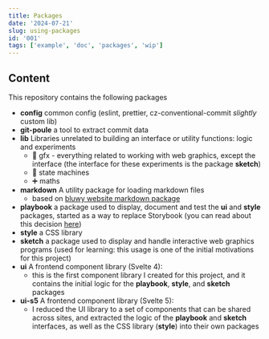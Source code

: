 ```yaml
---
title: Packages
date: '2024-07-21'
slug: using-packages
id: '001'
tags: ['example', 'doc', 'packages', 'wip']
---
```


## Content

This repository contains the following packages

- **config** common config (eslint, prettier, cz-conventional-commit _slightly_ custom lib)
- **git-poule** a tool to extract commit data
- **lib** Libraries unrelated to building an interface or utility functions: logic and experiments
  - 👾 gfx - everything related to working with web graphics, except the interface (the interface for these experiments is the package **sketch**)
  - 🤖 state machines
  - ➕ maths
- **markdown** A utility package for loading markdown files
  - based on [bluwy website markdown package](https://github.com/bluwy/website/tree/master/packages/markdown)
- **playbook** a package used to display, document and test the **ui** and **style** packages, started as a way to replace Storybook (you can read about this decision [here](http://localhost:5173/doc/decisions/simplify-doc))
- **style** a CSS library
- **sketch** a package used to display and handle interactive web graphics programs (used for learning: this usage is one of the initial motivations for this project)
- **ui** A frontend component library (Svelte 4):
  - this is the first component library I created for this project, and it contains the initial logic for the **playbook**,  **style**, and **sketch** packages
- **ui-s5** A frontend component library (Svelte 5):
  - I reduced the UI library to a set of components that can be shared across sites, and extracted the logic of the **playbook** and **sketch** interfaces, as well as the CSS library (**style**) into their own packages
